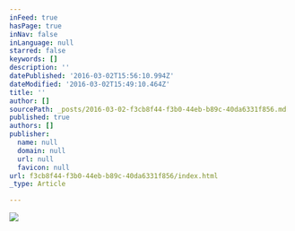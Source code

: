 ```yaml
---
inFeed: true
hasPage: true
inNav: false
inLanguage: null
starred: false
keywords: []
description: ''
datePublished: '2016-03-02T15:56:10.994Z'
dateModified: '2016-03-02T15:49:10.464Z'
title: ''
author: []
sourcePath: _posts/2016-03-02-f3cb8f44-f3b0-44eb-b89c-40da6331f856.md
published: true
authors: []
publisher:
  name: null
  domain: null
  url: null
  favicon: null
url: f3cb8f44-f3b0-44eb-b89c-40da6331f856/index.html
_type: Article

---
```

![](https://s3-us-west-2.amazonaws.com/the-grid-img/p/3e44c3746c97451b0329cf0011a3cd37ccb0e7fc.png)